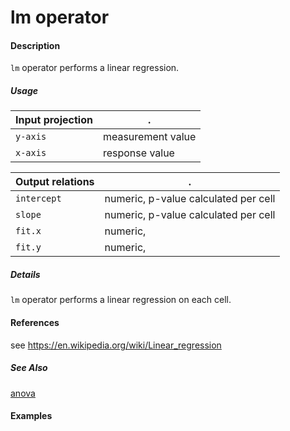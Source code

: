 # lm operator

#### Description

`lm` operator performs a linear regression.

##### Usage
Input projection|.
---|---
`y-axis`| measurement value
`x-axis`| response value

Output relations|.
---|---
`intercept`| numeric, p-value calculated per cell
`slope`| numeric, p-value calculated per cell
`fit.x`| numeric, 
`fit.y`| numeric, 

##### Details

`lm` operator performs a linear regression on each cell.


#### References

see https://en.wikipedia.org/wiki/Linear_regression


##### See Also

[anova](https://github.com/tercen/anova_operator)

#### Examples

